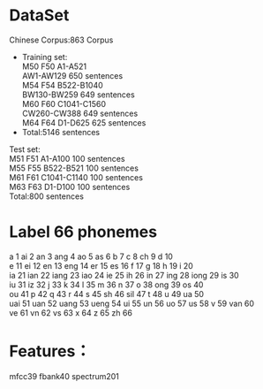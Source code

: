 # DataSet
Chinese Corpus:863 Corpus  
- Training set:  
M50		F50		A1-A521  
				AW1-AW129		650 sentences  
M54		F54		B522-B1040  
				BW130-BW259		649 sentences  
M60		F60		C1041-C1560  
				CW260-CW388  	649 sentences  
M64		F64		D1-D625         625 sentences  
- Total:5146 sentences  

Test set:  
M51		F51		A1-A100			100 sentences  
M55		F55		B522-B521		100 sentences  
M61		F61		C1041-C1140		100 sentences  
M63		F63		D1-D100         100 sentences  
Total:800 sentences

# Label   66 phonemes
a 1 ai 2 an 3 ang 4 ao 5 as 6 b 7 c 8 ch 9 d 10  
e 11 ei 12 en 13 eng 14 er 15 es 16 f 17 g 18 h 19 i 20  
ia 21 ian 22 iang 23 iao 24 ie 25 ih 26 in 27 ing 28 iong 29 is 30  
iu 31 iz 32 j 33 k 34 l 35 m 36 n 37 o 38 ong 39 os 40  
ou 41 p 42 q 43 r 44 s 45 sh 46 sil 47 t 48 u 49 ua 50  
uai 51 uan 52 uang 53 ueng 54 ui 55 un 56 uo 57 us 58 v 59 van 60  
ve 61 vn 62 vs 63 x 64 z 65 zh 66  

# Features：
mfcc39   fbank40   spectrum201
